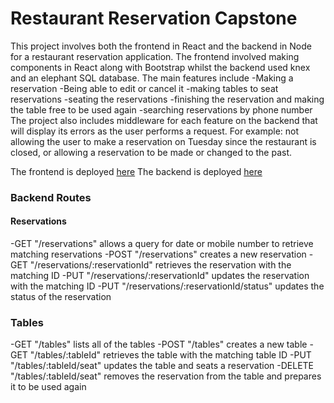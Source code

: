 # Restaurant Reservation Capstone
This project involves both the frontend in React and the backend in Node for a restaurant reservation application.  The frontend involved making components in React along with Bootstrap whilst the backend used knex and an elephant SQL database.  The main features include 
-Making a reservation 
-Being able to edit or cancel it 
-making tables to seat reservations 
-seating the reservations 
-finishing the reservation and making the table free to be used again 
-searching reservations by phone number
The project also includes middleware for each feature on the backend that will display its errors as the user performs a request.  For example: not allowing the user to make a reservation on Tuesday since the restaurant is closed, or allowing a reservation to be made or changed to the past.


The frontend is deployed [here](https://restaurant-reservations-peach.vercel.app/dashboard)
The backend is deployed [here](https://backend-nine-olive.vercel.app/)

### Backend Routes

#### Reservations
-GET "/reservations" allows a query for date or mobile number to retrieve matching reservations
-POST "/reservations" creates a new reservation
-GET "/reservations/:reservationId" retrieves the reservation with the matching ID
-PUT "/reservations/:reservationId" updates the reservation with the matching ID
-PUT "/reservations/:reservationId/status" updates the status of the reservation

### Tables
-GET "/tables" lists all of the tables
-POST "/tables" creates a new table
-GET "/tables/:tableId" retrieves the table with the matching table ID
-PUT "/tables/:tableId/seat" updates the table and seats a reservation
-DELETE "/tables/:tableId/seat" removes the reservation from the table and prepares it to be used again
